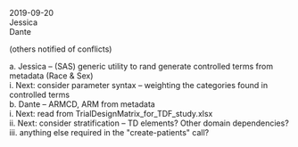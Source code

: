 2019-09-20  
Jessica  
Dante  

(others notified of conflicts)

a. Jessica – (SAS) generic utility to rand generate controlled terms from metadata (Race & Sex)  
   i. Next: consider parameter syntax – weighting the categories found in controlled terms  
b. Dante – ARMCD, ARM from metadata  
   i. Next: read from TrialDesignMatrix_for_TDF_study.xlsx  
  ii. Next: consider stratification – TD elements? Other domain dependencies?  
 iii. anything else required in the "create-patients" call?  
  
